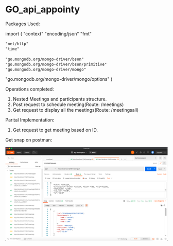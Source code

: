 # GO_api_appointy

Packages Used:

import (
	"context"
	"encoding/json"
	"fmt"

	"net/http"
	"time"

	"go.mongodb.org/mongo-driver/bson"
	"go.mongodb.org/mongo-driver/bson/primitive"
	"go.mongodb.org/mongo-driver/mongo"
  "go.mongodb.org/mongo-driver/mongo/options"
)

Operations completed:

1) Nested Meetings and participants structure.
2) Post request to schedule meeting(Route: /meetings)
3) Get request to display all the meetings(Route: /meetingsall)

Parital Implementation:

1) Get request to get meeting based on ID.

Get snap on postman:

![Screenshot](sc_appointy.png)




